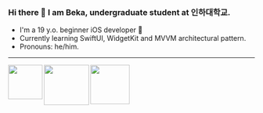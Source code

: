 ### Hi there 👋 I am Beka, undergraduate student at 인하대학교.
- I'm a 19 y.o. beginner iOS developer 🔨
- Currently learning SwiftUI, WidgetKit and MVVM architectural pattern.
- Pronouns: he/him.

---

<img align="left" src="https://user-images.githubusercontent.com/63741198/113573024-c4d8b600-9632-11eb-8504-6675d675c962.png" width=70 height=70>
<img align="left" src="https://user-images.githubusercontent.com/63741198/114217843-25912700-9982-11eb-90d3-22c10c16f7f3.png" width=92 height=82>
<img align="left" src="https://user-images.githubusercontent.com/63741198/113572860-72979500-9632-11eb-9c25-5a9231918cf3.png" width=80 height=80>
